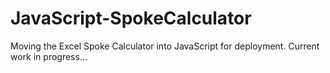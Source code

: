 # JavaScript-SpokeCalculator
Moving the Excel Spoke Calculator into JavaScript for deployment.  Current work in progress...
